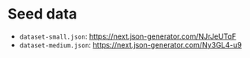 # Seed data

- `dataset-small.json`: https://next.json-generator.com/NJrJeUTqF
- `dataset-medium.json`: https://next.json-generator.com/Ny3GL4-u9
